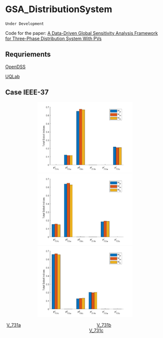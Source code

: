 # GSA_DistributionSystem

`Under Development`

Code for the paper: [A Data-Driven Global Sensitivity Analysis Framework for Three-Phase Distribution System With PVs](https://ieeexplore.ieee.org/document/9387134)  


## Requriements

[OpenDSS](https://www.epri.com/pages/sa/opendss#:~:text=What%20is%20OpenDSS%3F,grid%20integration%20and%20grid%20modernization.)  

[UQLab](https://www.uqlab.com/)

## Case IEEE-37



<div align=center>
<img src="./plot/result-1.jpg" alt="V_731a" width="300">
<img src="./plot/result-2.jpg" alt="Editor" width="300">
<img src="./plot/result-3.jpg" alt="Editor" width="300">

<center>
  
[V_731a](https://github.com/ktye-UF/GSA_DistributionSystem/blob/main/plot/result-3.jpg)
&nbsp;&nbsp;&nbsp;&nbsp;&nbsp;&nbsp;&nbsp;&nbsp;&nbsp;&nbsp;&nbsp;&nbsp;&nbsp;&nbsp;&nbsp;&nbsp;&nbsp;&nbsp;&nbsp;&nbsp;
&nbsp;&nbsp;&nbsp;&nbsp;&nbsp;&nbsp;&nbsp;&nbsp;&nbsp;&nbsp;&nbsp;&nbsp;&nbsp;&nbsp;&nbsp;&nbsp;&nbsp;&nbsp;&nbsp;&nbsp;
  &nbsp;&nbsp;&nbsp;&nbsp;&nbsp;&nbsp;&nbsp;&nbsp;&nbsp;&nbsp;&nbsp;&nbsp;&nbsp;&nbsp;&nbsp;&nbsp;&nbsp;
[V_731b](https://github.com/ktye-UF/GSA_DistributionSystem/blob/main/plot/result-3.jpg)
&nbsp;&nbsp;&nbsp;&nbsp;&nbsp;&nbsp;&nbsp;&nbsp;&nbsp;&nbsp;&nbsp;&nbsp;&nbsp;&nbsp;&nbsp;&nbsp;&nbsp;&nbsp;&nbsp;&nbsp;
  &nbsp;&nbsp;&nbsp;&nbsp;&nbsp;&nbsp;&nbsp;&nbsp;&nbsp;&nbsp;&nbsp;&nbsp;&nbsp;&nbsp;&nbsp;&nbsp;&nbsp;&nbsp;&nbsp;&nbsp;
  &nbsp;&nbsp;&nbsp;&nbsp;&nbsp;&nbsp;&nbsp;&nbsp;&nbsp;&nbsp;&nbsp;&nbsp;&nbsp;&nbsp;&nbsp;&nbsp;&nbsp;
[V_731c](https://github.com/ktye-UF/GSA_DistributionSystem/blob/main/plot/result-3.jpg)

<center>
  
</div>

